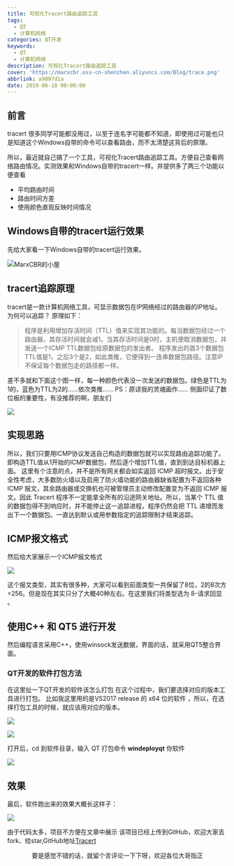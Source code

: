```yaml
---
title: 可视化Tracert路由追踪工具
tags:
  - QT
  - 计算机网络
categories: QT开发
keywords:
  - QT
  - 计算机网络
description: 可视化Tracert路由追踪工具
cover: 'https://marxcbr.oss-cn-shenzhen.aliyuncs.com/Blog/trace.png'
abbrlink: a9897d1a
date: 2019-06-18 00:00:00
---
```


## 前言

tracert 很多同学可能都没用过，以至于连名字可能都不知道，即使用过可能也只是知道这个Windows自带的命令可以查看路由，而不太清楚这背后的原理。

所以，最近就自己搞了一个工具，可视化Tracert路由追踪工具。方便自己查看网络路由情况。实测效果和Windows自带的tracert一样。并提供多了两三个功能以便查看

- 平均路由时间
- 路由时间方差
- 使用颜色直观反映时间情况

## Windows自带的tracert运行效果

先给大家看一下Windows自带的tracert运行效果。

![MarxCBR的小屋](https://marxcbr.oss-cn-shenzhen.aliyuncs.com/MARXCBR/2019-4-21/可视化Tracert路由追踪工具/1555848632003.png)

## tracert追踪原理

tracert是一款计算机网络工具，可显示数据包在IP网络经过的路由器的IP地址。
为何可以追踪？
原理如下：
>程序是利用增加存活时间（TTL）值来实现其功能的。每当数据包经过一个路由器，其存活时间就会减1。当其存活时间是0时，主机便取消数据包，并发送一个ICMP TTL数据包给原数据包的发出者。
程序发出的首3个数据包TTL值是1，之后3个是2，如此类推，它便得到一连串数据包路径。注意IP不保证每个数据包走的路径都一样。

差不多就和下面这个图一样，每一种颜色代表没一次发送的数据包。绿色是TTL为1的，蓝色为TTL为2的……依次类推……
PS：原谅我的灵魂画作…… 侧面印证了数位板的重要性，有没推荐的啊，朋友们

![](https://marxcbr.oss-cn-shenzhen.aliyuncs.com/MARXCBR/2019-4-21/可视化Tracert路由追踪工具/1555845935593.png)

## 实现思路

所以，我们只要用ICMP协议发送自己构造的数据包就可以实现路由追踪功能了。即构造TTL值从1开始的ICMP数据包，然后逐个增加TTL值，直到到达目标机器上面。
这里有个注意的点，并不是所有网关都会如实返回 ICMP 超时报文。出于安全性考虑，大多数防火墙以及启用了防火墙功能的路由器缺省配置为不返回各种 ICMP 报文，其余路由器或交换机也可被管理员主动修改配置变为不返回 ICMP 报文。因此 Tracert 程序不一定能拿全所有的沿途网关地址。所以，当某个 TTL 值的数据包得不到响应时，并不能停止这一追踪进程，程序仍然会把 TTL 递增而发出下一个数据包。一直达到默认或用参数指定的追踪限制才结束追踪。

## ICMP报文格式

然后给大家展示一个ICMP报文格式

![](https://marxcbr.oss-cn-shenzhen.aliyuncs.com/MARXCBR/2019-4-21/可视化Tracert路由追踪工具/1555846553971.png)

这个报文类型，其实有很多种，大家可以看到前面类型一共保留了8位，2的8次方=256。但是现在其实只分了大概40种左右。在这里我们将类型选为 8-请求回显 。

## 使用C++ 和 QT5 进行开发

然后编程语言采用C++，使用winsock发送数据，界面的话，就采用QT5整合界面。

### QT开发的软件打包方法

在这里扯一下QT开发的软件该怎么打包
在这个过程中，我们要选择对应的版本工具进行打包。
比如我这里用的是VS2017 release 的 x64 位的软件 ，所以，在选择打包工具的时候，就应该用对应的版本。

![](https://marxcbr.oss-cn-shenzhen.aliyuncs.com/MARXCBR/2019-4-21/可视化Tracert路由追踪工具/1555847937646.png)

![](https://marxcbr.oss-cn-shenzhen.aliyuncs.com/MARXCBR/2019-4-21/可视化Tracert路由追踪工具/1555847999791.png)

打开后，cd 到软件目录，输入 QT 打包命令 **windeployqt** 你软件

![](https://marxcbr.oss-cn-shenzhen.aliyuncs.com/MARXCBR/2019-4-21/可视化tracert路由追踪工具/1555844904194.png)

## 效果
最后，软件跑出来的效果大概长这样子：

![](https://marxcbr.oss-cn-shenzhen.aliyuncs.com/Blog/trace.png)

由于代码太多，项目不方便在文章中展示
该项目已经上传到GitHub，欢迎大家去fork、给star,GitHub地址[Tracert](https://github.com/97CBR/Tracert)

<center>要是感觉不错的话，就留个言评论一下下呀，欢迎各位大哥指正</center>